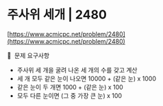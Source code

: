# 주사위 세개 | 2480

[https://www.acmicpc.net/problem/2480](https://www.acmicpc.net/problem/2480)

🙏  문제 요구사항

- 주사위 세 개을 굴려 나온 세 개의 수를 갖고 계산
- 세 개 모두 같은 눈이 나오면 10000 + (같은 눈) x 1000
- 같은 눈이 두 개면 1000 + (같은 눈) x 100
- 모두 다른 눈이면 (그 중 가장 큰 눈) x 100
